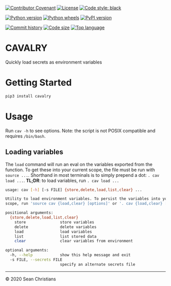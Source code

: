 [![Contributor Covenant](https://img.shields.io/badge/Contributor%20Covenant-v2.0%20adopted-ff69b4.svg)](CODE_OF_CONDUCT.md)
[![License](https://img.shields.io/github/license/seanchristians/cavalry)](https://github.com/seanchristians/CAVALRY/blob/master/LICENSE)
[![Code style: black](https://img.shields.io/badge/code%20style-black-000000.svg)](https://github.com/psf/black)

[![Python version](https://img.shields.io/pypi/pyversions/cavalry?color=red)](https://pypi.org/project/cavalry)
[![Python wheels](https://img.shields.io/pypi/wheel/cavalry)](https://pypi.org/project/cavalry)
[![PyPI version](https://img.shields.io/pypi/v/cavalry?color=purple)](https://pypi.org/project/cavalry)

[![Commit history](https://img.shields.io/github/last-commit/seanchristians/cavalry)](https://github.com/seanchristians/cavalry/commits)
[![Code size](https://img.shields.io/github/languages/code-size/seanchristians/cavalry)](https://github.com/seanchristians/cavalry)
[![Top language](https://img.shields.io/github/languages/top/seanchristians/cavalry?color=red)](https://github.com/seanchristians/cavalry)

# CAVALRY

Quickly load secrets as environment variables

# Getting Started

```sh
pip3 install cavalry
```

# Usage

Run `cav -h` to see options. Note: the script is not POSIX compatible and requires `/bin/bash`.

## Loading variables

The `load` command will run an eval on the variables exported from the function. To get these into your current scope, the file must be run with `source ...`. Shorthand in most terminals is to simply prepend a dot: `. cav load ...`. **TL;DR**: to load variables, run `. cav load ...`

```sh
usage: cav [-h] [-s FILE] {store,delete,load,list,clear} ...

Utility to load environment variables. To persist the variables into your
scope, run 'source cav {load,clear} [options]' or '. cav {load,clear} [options]'

positional arguments:
  {store,delete,load,list,clear}
    store               store variables
    delete              delete variables
    load                load variables
    list                list stored data
    clear               clear variables from environment

optional arguments:
  -h, --help            show this help message and exit
  -s FILE, --secrets FILE
                        specify an alternate secrets file
```

---

© 2020 Sean Christians
